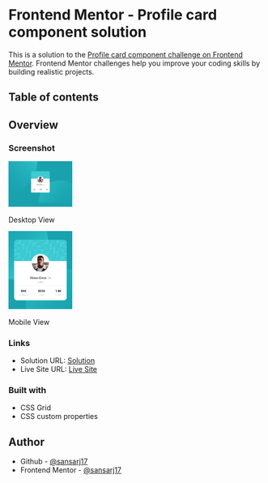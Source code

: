 # Frontend Mentor - Profile card component solution

This is a solution to the [Profile card component challenge on Frontend Mentor](https://www.frontendmentor.io/challenges/profile-card-component-cfArpWshJ). Frontend Mentor challenges help you improve your coding skills by building realistic projects.

## Table of contents

## Overview

### Screenshot

<img src="./images/sol-desktop.png" alt="Mobile Preview" style="width:25%;"/>

Desktop View

<img src="./images/sol-mobile.png" alt="Mobile Preview" style="width:25%;"/>

Mobile View

### Links

- Solution URL: [Solution](https://www.frontendmentor.io/solutions/3-column-preview-r8eETRMDS)
- Live Site URL: [Live Site](https://sansarj17.github.io/FM-3ColumnPreview/)

### Built with

- CSS Grid
- CSS custom properties

## Author

- Github - [@sansarj17](https://github.com/sansarj17/)
- Frontend Mentor - [@sansarj17](https://www.frontendmentor.io/profile/sansarj17)
